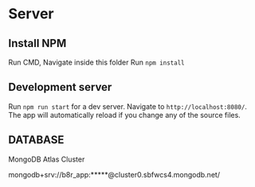 # Server

## Install NPM 

Run CMD,
Navigate inside this folder
Run `npm install` 

## Development server

Run `npm run start` for a dev server. Navigate to `http://localhost:8080/`. The app will automatically reload if you change any of the source files.

## DATABASE

MongoDB Atlas Cluster

mongodb+srv://b8r_app:*****@cluster0.sbfwcs4.mongodb.net/
